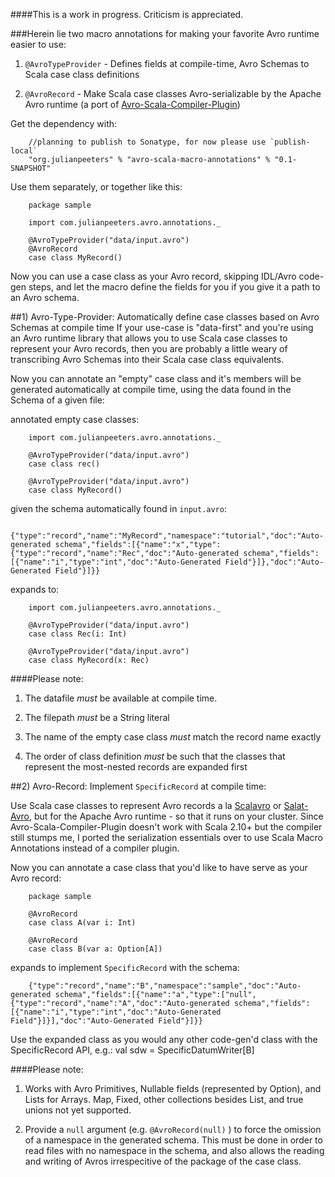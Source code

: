 ####This is a work in progress. Criticism is appreciated.

###Herein lie two macro annotations for making your favorite Avro runtime easier to use:

1) `@AvroTypeProvider` - Defines fields at compile-time, Avro Schemas to Scala case class definitions


2) `@AvroRecord` - Make Scala case classes Avro-serializable by the Apache Avro runtime (a port of [Avro-Scala-Compiler-Plugin](https://code.google.com/p/avro-scala-compiler-plugin/))

Get the dependency with:

        //planning to publish to Sonatype, for now please use `publish-local`
        "org.julianpeeters" % "avro-scala-macro-annotations" % "0.1-SNAPSHOT"

Use them separately, or together like this:

        package sample
        
        import com.julianpeeters.avro.annotations._
         
        @AvroTypeProvider("data/input.avro")
        @AvroRecord
        case class MyRecord()


Now you can use a case class as your Avro record, skipping IDL/Avro code-gen steps, and let the macro define the fields for you if you give it a path to an Avro schema.

##1) Avro-Type-Provider: Automatically define case classes based on Avro Schemas at compile time
If your use-case is "data-first" and you're using an Avro runtime library that allows you to use Scala case classes to represent your Avro records, then you are probably a little weary of transcribing Avro Schemas into their Scala case class equivalents. 

Now you can annotate an "empty" case class and it's members will be generated automatically at compile time, using the data found in the Schema of a given file:
 
  annotated empty case classes:


        import com.julianpeeters.avro.annotations._

        @AvroTypeProvider("data/input.avro")
        case class rec()
         
        @AvroTypeProvider("data/input.avro")
        case class MyRecord()


  given the schema automatically found in `input.avro`:
        

        {"type":"record","name":"MyRecord","namespace":"tutorial","doc":"Auto-generated schema","fields":[{"name":"x","type":{"type":"record","name":"Rec","doc":"Auto-generated schema","fields":[{"name":"i","type":"int","doc":"Auto-Generated Field"}]},"doc":"Auto-Generated Field"}]}}


  expands to:

        import com.julianpeeters.avro.annotations._

        @AvroTypeProvider("data/input.avro")
        case class Rec(i: Int)
         
        @AvroTypeProvider("data/input.avro")
        case class MyRecord(x: Rec)


####Please note:
1) The datafile *must* be available at compile time.

2) The filepath *must* be a String literal

3) The name of the empty case class *must* match the record name exactly 

4) The order of class definition *must* be such that the classes that represent the most-nested records are expanded first

##2) Avro-Record: Implement `SpecificRecord` at compile time: 

Use Scala case classes to represent Avro records a la [Scalavro](https://github.com/GenslerAppsPod/scalavro) or [Salat-Avro](https://github.com/julianpeeters/salat-avro/tree/master), but for the Apache Avro runtime - so that it runs on your cluster. Since Avro-Scala-Compiler-Plugin doesn't work with Scala 2.10+ but the compiler still stumps me, I ported the serialization essentials over to use Scala Macro Annotations instead of a compiler plugin. 

Now you can annotate a case class that you'd like to have serve as your Avro record:

        package sample

        @AvroRecord
        case class A(var i: Int)

        @AvroRecord
        case class B(var a: Option[A])


  expands to implement `SpecificRecord` with the schema:

        {"type":"record","name":"B","namespace":"sample","doc":"Auto-generated schema","fields":[{"name":"a","type":["null",{"type":"record","name":"A","doc":"Auto-generated schema","fields":[{"name":"i","type":"int","doc":"Auto-Generated Field"}]}],"doc":"Auto-Generated Field"}]}}

Use the expanded class as you would any other code-gen'd class with the SpecificRecord API, e.g.:
        val sdw = SpecificDatumWriter[B]


####Please note:
1) Works with Avro Primitives, Nullable fields (represented by Option), and Lists for Arrays. Map, Fixed, other collections besides List, and true unions not yet supported.

2) Provide a `null` argument (e.g. `@AvroRecord(null)` ) to force the omission of a namespace in the generated schema. This must be done in order to read files with no namespace in the schema, and also allows the reading and writing of Avros irrespecitive of the package of the case class.
